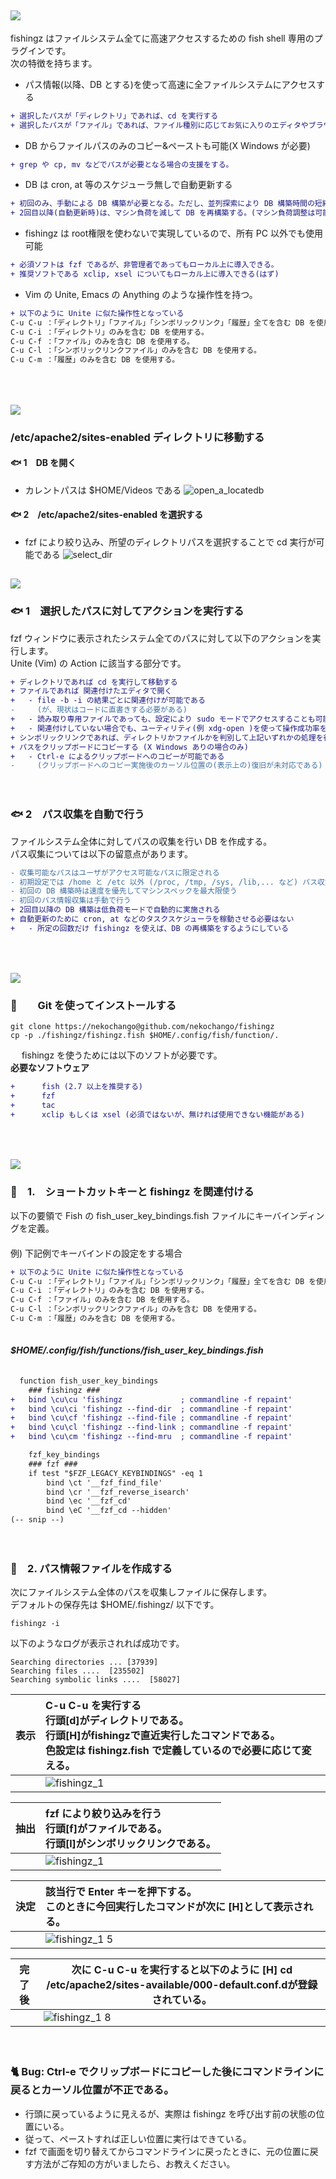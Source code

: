 ## <img src="http://placehold.jp/28/39aaff/ffffff/180x40.png?text=fishingz">
fishingz はファイルシステム全てに高速アクセスするための fish shell 専用のプラグインです。  
次の特徴を持ちます。

+ パス情報(以降、DB とする)を使って高速に全ファイルシステムにアクセスする  
```diff
+ 選択したパスが「ディレクトリ」であれば、cd を実行する
+ 選択したパスが「ファイル」であれば、ファイル種別に応じてお気に入りのエディタやブラウザで開く
```
+ DB からファイルパスのみのコピー&ペーストも可能(X Windows が必要)
```diff
+ grep や cp, mv などでパスが必要となる場合の支援をする。
```
+ DB は cron, at 等のスケジューラ無しで自動更新する
```diff
+ 初回のみ、手動による DB 構築が必要となる。ただし、並列探索により DB 構築時間の短縮化を実現している。
+ 2回目以降(自動更新時)は、マシン負荷を減して DB を再構築する。(マシン負荷調整は可能である)
```
+ fishingz は root権限を使わないで実現しているので、所有 PC 以外でも使用可能   
```diff
+ 必須ソフトは fzf であるが、非管理者であってもローカル上に導入できる。  
+ 推奨ソフトである xclip, xsel についてもローカル上に導入できる(はず)
```
+ Vim の Unite, Emacs の Anything のような操作性を持つ。 
```diff
+ 以下のように Unite に似た操作性となっている
C-u C-u ：「ディレクトリ」「ファイル」「シンボリックリンク」「履歴」全てを含む DB を使用する
C-u C-i ：「ディレクトリ」のみを含む DB を使用する。
C-u C-f ：「ファイル」のみを含む DB を使用する。
C-u C-l ：「シンボリックリンクファイル」のみを含む DB を使用する。
C-u C-m ：「履歴」のみを含む DB を使用する。
```
　
 
## <img src="http://placehold.jp/24/39aaff/ffffff/180x40.png?text=デモ">
### /etc/apache2/sites-enabled ディレクトリに移動する
#### :fish: 1　DB を開く
+ カレントパスは $HOME/Videos である
![open_a_locatedb](https://user-images.githubusercontent.com/39640214/41501398-9ff0be4e-71de-11e8-8720-41733d6c0f7e.gif)
　
#### :fish: 2　/etc/apache2/sites-enabled を選択する
+ fzf により絞り込み、所望のディレクトリパスを選択することで cd 実行が可能である
![select_dir](https://user-images.githubusercontent.com/39640214/41502097-6ecb9834-71ed-11e8-804e-0cdfd8f8f102.gif)
　
 
## <img src="http://placehold.jp/24/39aaff/ffffff/180x40.png?text=詳細">
### :fish: 1　選択したパスに対してアクションを実行する
fzf ウィンドウに表示されたシステム全てのパスに対して以下のアクションを実行します。  
Unite (Vim) の Action に該当する部分です。
```diff
+ ディレクトリであれば cd を実行して移動する  
+ ファイルであれば 関連付けたエディタで開く  
+   - file -b -i の結果ごとに関連付けが可能である   
-     (が、現状はコードに直書きする必要がある)
+   - 読み取り専用ファイルであっても、設定により sudo モードでアクセスすることも可能である  
+   - 関連付けしていない場合でも、ユーティリティ(例 xdg-open )を使って操作成功率を高めることが可能である。
+ シンボリックリンクであれば、ディレクトリかファイルかを判別して上記いずれかの処理を行う  
+ パスをクリップボードにコピーする (X Windows ありの場合のみ)    
+   - Ctrl-e によるクリップボードへのコピーが可能である
-     (クリップボードへのコピー実施後のカーソル位置の(表示上の)復旧が未対応である)
```
　
### :fish: 2　パス収集を自動で行う    
ファイルシステム全体に対してパスの収集を行い DB を作成する。  
パス収集については以下の留意点があります。
```diff
- 収集可能なパスはユーザがアクセス可能なパスに限定される  
- 初期設定では /home と /etc 以外 (/proc, /tmp, /sys, /lib,... など) パス収集の対象外としている  
- 初回の DB 構築時は速度を優先してマシンスペックを最大限使う
- 初回のパス情報収集は手動で行う   
+ 2回目以降の DB 構築は低負荷モードで自動的に実施される
+ 自動更新のために cron, at などのタスクスケジューラを稼動させる必要はない
+   - 所定の回数だけ fishingz を使えば、DB の再構築をするようにしている
```
　
　
## <img src="http://placehold.jp/24/39aaff/ffffff/180x40.png?text=Install">

### :tropical_fish:　　Git を使ってインストールする
```console  
git clone https://nekochango@github.com/nekochango/fishingz  
cp -p ./fishingz/fishingz.fish $HOME/.config/fish/function/.  
```  
　
fishingz を使うためには以下のソフトが必要です。  
**必要なソフトウェア**
```diff
+ 　　　fish (2.7 以上を推奨する)
+ 　　　fzf  
+ 　　　tac
+ 　　　xclip もしくは xsel (必須ではないが、無ければ使用できない機能がある)
```  
　
 　
## <img src="http://placehold.jp/24/39aaff/ffffff/240x40.png?text=Setup">
### :tropical_fish:　1.　ショートカットキーと fishingz を関連付ける
以下の要領で Fish の fish_user_key_bindings.fish ファイルにキーバインディングを定義。  
　  
例) 下記例でキーバインドの設定をする場合  
```diff
+ 以下のように Unite に似た操作性となっている
C-u C-u ：「ディレクトリ」「ファイル」「シンボリックリンク」「履歴」全てを含む DB を使用する
C-u C-i ：「ディレクトリ」のみを含む DB を使用する。
C-u C-f ：「ファイル」のみを含む DB を使用する。
C-u C-l ：「シンボリックリンクファイル」のみを含む DB を使用する。
C-u C-m ：「履歴」のみを含む DB を使用する。
```
　  
***$HOME/.config/fish/functions/fish_user_key_bindings.fish***  
　  
```diff
  function fish_user_key_bindings  
    ### fishingz ###  
+   bind \cu\cu 'fishingz             ; commandline -f repaint'
+   bind \cu\ci 'fishingz --find-dir  ; commandline -f repaint'
+   bind \cu\cf 'fishingz --find-file ; commandline -f repaint'
+   bind \cu\cl 'fishingz --find-link ; commandline -f repaint'
+   bind \cu\cm 'fishingz --find-mru  ; commandline -f repaint'

    fzf_key_bindings
    ### fzf ###
    if test "$FZF_LEGACY_KEYBINDINGS" -eq 1
        bind \ct '__fzf_find_file'
        bind \cr '__fzf_reverse_isearch'
        bind \ec '__fzf_cd'
        bind \eC '__fzf_cd --hidden'
(-- snip --)
```
　
　
### :tropical_fish:　2. パス情報ファイルを作成する
次にファイルシステム全体のパスを収集しファイルに保存します。  
デフォルトの保存先は $HOME/.fishingz/ 以下です。  
```console  
fishingz -i
```
以下のようなログが表示されれば成功です。
```
Searching directories ... [37939]
Searching files ....  [235502]
Searching symbolic links ....  [58027]
```


|表示|C-u C-u を実行する<br>行頭[d]がディレクトリである。<br>行頭[H]がfishingzで直近実行したコマンドである。<br>色設定は fishingz.fish で定義しているので必要に応じて変える。|
|---|:--|
|　　|![fishingz_1](https://user-images.githubusercontent.com/39640214/41203061-26f782b4-6d0d-11e8-8db7-11613306e2bb.jpg)|

|抽出|fzf により絞り込みを行う<br>行頭[f]がファイルである。<br>行頭[l]がシンボリックリンクである。|
|---|:--|
|　　|![fishingz_1](https://user-images.githubusercontent.com/39640214/41202833-d7a26808-6d09-11e8-85a4-bcfc6effaaed.jpg)|

|決定|該当行で Enter キーを押下する。<br/>このときに今回実行したコマンドが次に [H]として表示される。|
|---|:--|
|　　|![fishingz_1 5](https://user-images.githubusercontent.com/39640214/41203287-ece6163c-6d0f-11e8-9d32-16581cf49c97.jpg)|

|完了後|次に C-u C-u を実行すると以下のように <b>[H]  cd /etc/apache2/sites-available/000-default.conf.d</b>が登録されている。|
|---|---|
||![fishingz_1 8](https://user-images.githubusercontent.com/39640214/41203500-d1005b32-6d12-11e8-93dd-20849ea3c6c7.png)|
　
 

### :cat2: Bug: Ctrl-e でクリップボードにコピーした後にコマンドラインに戻るとカーソル位置が不正である。
- 行頭に戻っているように見えるが、実際は fishingz を呼び出す前の状態の位置にいる。
- 従って、ペーストすれば正しい位置に実行はできている。
- fzf で画面を切り替えてからコマンドラインに戻ったときに、元の位置に戻す方法がご存知の方がいましたら、お教えください。


